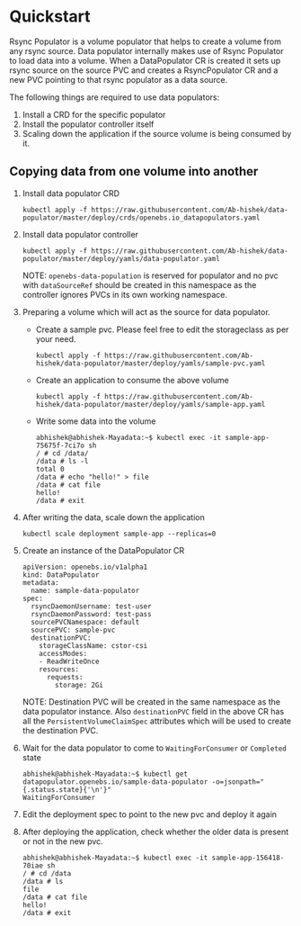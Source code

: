 # Quickstart

Rsync Populator is a volume populator that helps to create a volume from any rsync source. Data populator internally makes use of Rsync Populator to load data into a volume. When a DataPopulator CR is created it sets up rsync source on the source PVC and creates a RsyncPopulator CR and a new PVC pointing to that rsync populator as a data source.

The following things are required to use data populators:
1. Install a CRD for the specific populator
2. Install the populator controller itself
3. Scaling down the application if the source volume is being consumed by it.

## Copying data from one volume into another

1. Install data populator CRD

    ```console
    kubectl apply -f https://raw.githubusercontent.com/Ab-hishek/data-populator/master/deploy/crds/openebs.io_datapopulators.yaml
    ```

2.  Install data populator controller
    ```console
    kubectl apply -f https://raw.githubusercontent.com/Ab-hishek/data-populator/master/deploy/yamls/data-populator.yaml
    ```
    NOTE: `openebs-data-population` is reserved for populator and no pvc with `dataSourceRef` should be created in this namespace as the controller ignores PVCs in its own working namespace.
  
3. Preparing a volume which will act as the source for data populator.
    - Create a sample pvc. Please feel free to edit the storageclass as per your need.
        ```console
        kubectl apply -f https://raw.githubusercontent.com/Ab-hishek/data-populator/master/deploy/yamls/sample-pvc.yaml
       ```  
    - Create an application to consume the above volume
        ```console
        kubectl apply -f https://raw.githubusercontent.com/Ab-hishek/data-populator/master/deploy/yamls/sample-app.yaml
        ```
    - Write some data into the volume
        ```console
        abhishek@abhishek-Mayadata:~$ kubectl exec -it sample-app-75675f-7ci7o sh
        / # cd /data/
        /data # ls -l
        total 0
        /data # echo "hello!" > file
        /data # cat file
        hello!
        /data # exit
        ```
      
4. After writing the data, scale down the application
    ```console
   kubectl scale deployment sample-app --replicas=0
   ```

5. Create an instance of the DataPopulator CR
    ```console
    apiVersion: openebs.io/v1alpha1
    kind: DataPopulator
    metadata:
      name: sample-data-populator
    spec:
      rsyncDaemonUsername: test-user
      rsyncDaemonPassword: test-pass
      sourcePVCNamespace: default
      sourcePVC: sample-pvc
      destinationPVC:
        storageClassName: cstor-csi
        accessModes:
        - ReadWriteOnce
        resources:
          requests:
            storage: 2Gi
   ```
   
   NOTE: Destination PVC will be created in the same namespace as the data populator instance. Also `destinationPVC` field in the above CR has all the `PersistentVolumeClaimSpec` attributes which will be used to create the destination PVC.
   
6. Wait for the data populator to come to `WaitingForConsumer` or `Completed` state
    ```console
    abhishek@abhishek-Mayadata:~$ kubectl get datapopulator.openebs.io/sample-data-populator -o=jsonpath="{.status.state}{'\n'}"
    WaitingForConsumer
   ```
   
7. Edit the deployment spec to point to the new pvc and deploy it again

8. After deploying the application, check whether the older data is present or not in the new pvc.
    ```console
    abhishek@abhishek-Mayadata:~$ kubectl exec -it sample-app-156418-70iae sh
    / # cd /data
    /data # ls
    file
    /data # cat file
    hello!
    /data # exit
   ```
